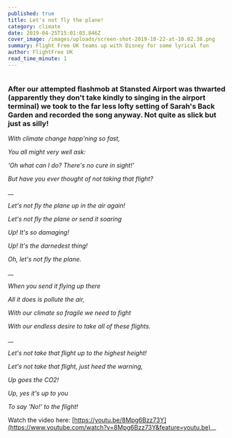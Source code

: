 ```yaml
---
published: true
title: Let's not fly the plane!
category: climate
date: 2019-04-25T15:01:03.846Z
cover_image: /images/uploads/screen-shot-2019-10-22-at-10.02.38.png
summary: Flight Free UK teams up with Disney for some lyrical fun
author: FlightFree UK
read_time_minute: 1
---
```

![]()

### After our attempted flashmob at Stansted Airport was thwarted (apparently they don't take kindly to singing in the airport terminal) we took to the far less lofty setting of Sarah's Back Garden and recorded the song anyway. Not quite as slick but just as silly!

*With climate change happ'ning so fast,* 

*You all might very well ask:* 

*'Oh what can I do? There's no cure in sight!'* 

*But have you ever thought of not taking that flight?*  

__

*Let's not fly the plane up in the air again!* 

*Let's not fly the plane or send it soaring* 

*Up! It's so damaging!* 

*Up! It's the darnedest thing!* 

*Oh, let's not fly the plane.*  

__

*When you send it flying up there* 

*All it does is pollute the air,* 

*With our climate so fragile we need to fight* 

*With our endless desire to take all of these flights.*  

__

*Let's not take that flight up to the highest height!* 

*Let's not take that flight, just heed the warning,* 

*Up goes the CO2!*  

*Up, yes it's up to you* 

*To say 'No!' to the flight!*

Watch the video here: [https://youtu.be/8Mpg6Bzz73Y](https://www.youtube.com/watch?v=8Mpg6Bzz73Y&feature=youtu.be)__